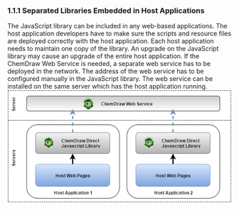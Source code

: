 ### 1.1.1 Separated Libraries Embedded in Host Applications
The JavaScript library can be included in any web-based applications. The host application developers have to make sure the scripts and resource files are deployed correctly with the host application. Each host application needs to maintain one copy of the library.  An upgrade on the JavaScript library may cause an upgrade of the entire host application.
If the ChemDraw Web Service is needed, a separate web service has to be deployed in the network. The address of the web service has to be configured manually in the JavaScript library. The web service can be installed on the same server which has the host application running.
<br/>![SeparatedLibraries](resources/ArchitectureSeparatedLibraries.png)